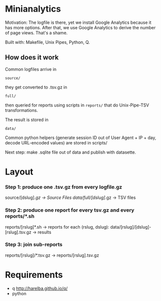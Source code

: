 # Minianalytics

Motivation: The logfile is there, yet we install Google Analytics because it has more options. After that, we use Google Analytics to derive the number of page views. That's a shame.

Built with: Makefile, Unix Pipes, Python, Q.

## How does it work

Common logfiles arrive in 

`source/`

they get converted to .tsv.gz in 

`full/`

then queried for reports using scripts in `reports/` that do Unix-Pipe-TSV transformations.  

The result is stored in 

`data/`

Common python helpers (generate session ID out of User Agent + IP + day, decode URL-encoded values) are stored in scripts/

Next step: make .sqlite file out of data and publish with datasette.




# Layout

### Step 1: produce one .tsv.gz from every logfile.gz
source/[dslug].*gz -> Source Files
data/full/[dslug]*.gz -> TSV files

### Step 2: produce one report for every tsv.gz and every reports/*.sh
reports/[rslug]*.sh -> reports
for each (rslug, dslug):
data/[rslug]/[dslug]-[rslug].tsv.gz -> results

### Step 3: join sub-reports

reports/[rslug]/*.tsv.gz -> reports/[rslug].tsv.gz



# Requirements

  - q http://harelba.github.io/q/
  - python



